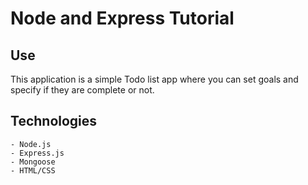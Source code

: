 # Node and Express Tutorial

## Use

This application is a simple Todo list app where you can set goals and specify if they are complete or not.

## Technologies

    - Node.js
    - Express.js
    - Mongoose
    - HTML/CSS
